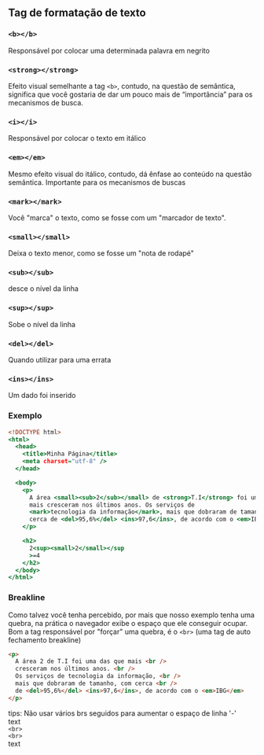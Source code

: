 ## Tag de formatação de texto

### `<b></b>`

Responsável por colocar uma determinada palavra em negrito

### `<strong></strong>`

Efeito visual semelhante a tag `<b>`, contudo, na questão de semântica, significa que você gostaria de dar um pouco
mais de “importância” para os mecanismos de busca.

### `<i></i>`

Responsável por colocar o texto em itálico

### `<em></em>`

Mesmo efeito visual do itálico, contudo, dá ênfase ao conteúdo na questão semântica. Importante para os mecanismos de buscas

### `<mark></mark>`

Você "marca" o texto, como se fosse com um "marcador de texto".

### `<small></small>`

Deixa o texto menor, como se fosse um "nota de rodapé"

### `<sub></sub>`

desce o nível da linha

### `<sup></sup>`

Sobe o nível da linha

### `<del></del>`

Quando utilizar para uma errata

### `<ins></ins>`

Um dado foi inserido

### Exemplo

```htm
<!DOCTYPE html>
<html>
  <head>
    <title>Minha Página</title>
    <meta charset="utf-8" />
  </head>

  <body>
    <p>
      A área <small><sub>2</sub></small> de <strong>T.I</strong> foi uma das que
      mais cresceram nos últimos anos. Os serviços de
      <mark>tecnologia da informação</mark>, mais que dobraram de tamanho, com
      cerca de <del>95,6%</del> <ins>97,6</ins>, de acordo com o <em>IBG</em>
    </p>

    <h2>
      2<sup><small>2</small></sup
      >=4
    </h2>
  </body>
</html>
```

### Breakline

Como talvez você tenha percebido, por mais que nosso exemplo tenha uma quebra, na prática o navegador exibe o espaço que ele conseguir ocupar.
Bom a tag responsável por "forçar" uma quebra, é o `<br>` (uma tag de auto fechamento breakline)

```html
<p>
  A área 2 de T.I foi uma das que mais <br />
  cresceram nos últimos anos. <br />
  Os serviços de tecnologia da informação, <br />
  mais que dobraram de tamanho, com cerca <br />
  de <del>95,6%</del> <ins>97,6</ins>, de acordo com o <em>IBG</em>
</p>
```

tips: Não usar vários brs seguidos para aumentar o espaço de linha '-' <br>
text <br>
`<br>`<br>
`<br>`<br>
text
